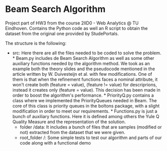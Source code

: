 # Beam Search Algorithm
Project part of HW3 from the course 2IID0 - Web Analytics @ TU Eindhoven. Contains the Python code as well an R script to obtain the dataset from the original one provided by StudePortals. 

The structure is the following:

* src: Here there are all the files needed to be coded to solve the problem.
           * Beam.py includes de Beam Search Algorithm as well as some other auxiliary functions needed by the algorithm method. We took as an example both the theory slides and the pseudocode mentioned in the article written by W. Duivesteijn et al. with few modifications. One of them is that when the refinement functions faces a nominal attribute, it won't create both (feature = value), (feature != value) for descriprions, instead it creates only (feature = value). This decision has been made in order to boost the algorithm's performance.
           * PriorityQ.py  contains a class where we implemented the PriorityQueues needed in Beam. The core of this class is priority queues in the boltons package, with a slight modification in order to meet our requirements.
           * Functions.py is just a bunch of auxiliary functions. Here it is defined among others the Yule Q Quality
            Measure and the representation of the solution.
    - folder /data:
        It includes a bunch of files that are samples (modified or not) extracted from the dataset that we were given.
    - root_folder /:
        Some simple tests to test our algorithm and parts of our code along with a functional demo

